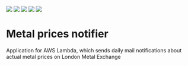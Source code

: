 [![](https://img.shields.io/badge/Java-21-blue)](/pom.xml)
[![](https://img.shields.io/badge/Spring%20Boot-3.5.6-blue)](/pom.xml)
[![](https://img.shields.io/badge/Testcontainers-1.21.3-blue)](/metal-prices-lambda/pom.xml)
[![](https://img.shields.io/badge/Maven-3.9.11-blue)](https://img.shields.io/badge/maven-v3.9.11-blue)
[![](https://img.shields.io/badge/License-MIT-blue.svg)](https://opensource.org/licenses/MIT)

# Metal prices notifier
Application for AWS Lambda, which sends daily mail notifications about actual metal prices on London Metal Exchange

